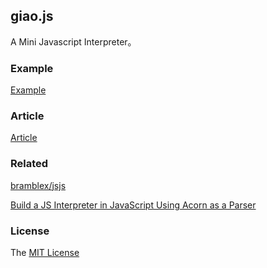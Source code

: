 ## giao.js

A Mini Javascript Interpreter。

### Example

[Example](./example/index.html)

### Article

[Article](./Article.md)

### Related

[bramblex/jsjs](https://github.com/bramblex/jsjs)

[Build a JS Interpreter in JavaScript Using Acorn as a Parser](https://blog.bitsrc.io/build-a-js-interpreter-in-javascript-using-acorn-as-a-parser-5487bb53390c)

### License

The [MIT License](./LICENSE)
